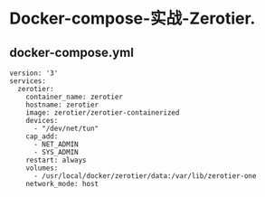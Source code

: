 # Docker-compose-实战-Zerotier.
## docker-compose.yml 
```
version: '3'
services:
  zerotier:
    container_name: zerotier
    hostname: zerotier
    image: zerotier/zerotier-containerized
    devices:
      - "/dev/net/tun"
    cap_add:
      - NET_ADMIN
      - SYS_ADMIN
    restart: always
    volumes:
      - /usr/local/docker/zerotier/data:/var/lib/zerotier-one
    network_mode: host
```